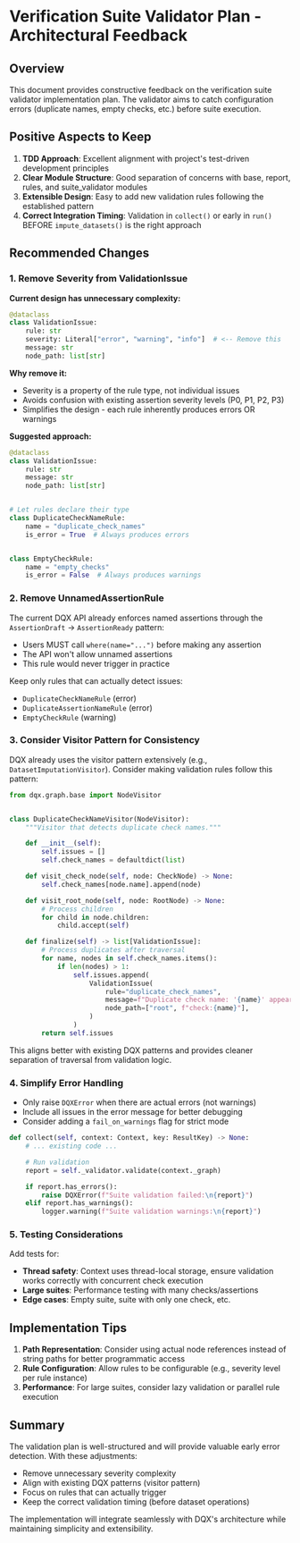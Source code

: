 # Verification Suite Validator Plan - Architectural Feedback

## Overview

This document provides constructive feedback on the verification suite validator implementation plan. The validator aims to catch configuration errors (duplicate names, empty checks, etc.) before suite execution.

## Positive Aspects to Keep

1. **TDD Approach**: Excellent alignment with project's test-driven development principles
2. **Clear Module Structure**: Good separation of concerns with base, report, rules, and suite_validator modules
3. **Extensible Design**: Easy to add new validation rules following the established pattern
4. **Correct Integration Timing**: Validation in `collect()` or early in `run()` BEFORE `impute_datasets()` is the right approach

## Recommended Changes

### 1. Remove Severity from ValidationIssue

**Current design has unnecessary complexity:**
```python
@dataclass
class ValidationIssue:
    rule: str
    severity: Literal["error", "warning", "info"]  # <-- Remove this
    message: str
    node_path: list[str]
```

**Why remove it:**
- Severity is a property of the rule type, not individual issues
- Avoids confusion with existing assertion severity levels (P0, P1, P2, P3)
- Simplifies the design - each rule inherently produces errors OR warnings

**Suggested approach:**
```python
@dataclass
class ValidationIssue:
    rule: str
    message: str
    node_path: list[str]


# Let rules declare their type
class DuplicateCheckNameRule:
    name = "duplicate_check_names"
    is_error = True  # Always produces errors


class EmptyCheckRule:
    name = "empty_checks"
    is_error = False  # Always produces warnings
```

### 2. Remove UnnamedAssertionRule

The current DQX API already enforces named assertions through the `AssertionDraft` -> `AssertionReady` pattern:
- Users MUST call `where(name="...")` before making any assertion
- The API won't allow unnamed assertions
- This rule would never trigger in practice

Keep only rules that can actually detect issues:
- `DuplicateCheckNameRule` (error)
- `DuplicateAssertionNameRule` (error)
- `EmptyCheckRule` (warning)

### 3. Consider Visitor Pattern for Consistency

DQX already uses the visitor pattern extensively (e.g., `DatasetImputationVisitor`). Consider making validation rules follow this pattern:

```python
from dqx.graph.base import NodeVisitor


class DuplicateCheckNameVisitor(NodeVisitor):
    """Visitor that detects duplicate check names."""

    def __init__(self):
        self.issues = []
        self.check_names = defaultdict(list)

    def visit_check_node(self, node: CheckNode) -> None:
        self.check_names[node.name].append(node)

    def visit_root_node(self, node: RootNode) -> None:
        # Process children
        for child in node.children:
            child.accept(self)

    def finalize(self) -> list[ValidationIssue]:
        # Process duplicates after traversal
        for name, nodes in self.check_names.items():
            if len(nodes) > 1:
                self.issues.append(
                    ValidationIssue(
                        rule="duplicate_check_names",
                        message=f"Duplicate check name: '{name}' appears {len(nodes)} times",
                        node_path=["root", f"check:{name}"],
                    )
                )
        return self.issues
```

This aligns better with existing DQX patterns and provides cleaner separation of traversal from validation logic.

### 4. Simplify Error Handling

- Only raise `DQXError` when there are actual errors (not warnings)
- Include all issues in the error message for better debugging
- Consider adding a `fail_on_warnings` flag for strict mode

```python
def collect(self, context: Context, key: ResultKey) -> None:
    # ... existing code ...

    # Run validation
    report = self._validator.validate(context._graph)

    if report.has_errors():
        raise DQXError(f"Suite validation failed:\n{report}")
    elif report.has_warnings():
        logger.warning(f"Suite validation warnings:\n{report}")
```

### 5. Testing Considerations

Add tests for:
- **Thread safety**: Context uses thread-local storage, ensure validation works correctly with concurrent check execution
- **Large suites**: Performance testing with many checks/assertions
- **Edge cases**: Empty suite, suite with only one check, etc.

## Implementation Tips

1. **Path Representation**: Consider using actual node references instead of string paths for better programmatic access
2. **Rule Configuration**: Allow rules to be configurable (e.g., severity level per rule instance)
3. **Performance**: For large suites, consider lazy validation or parallel rule execution

## Summary

The validation plan is well-structured and will provide valuable early error detection. With these adjustments:
- Remove unnecessary severity complexity
- Align with existing DQX patterns (visitor pattern)
- Focus on rules that can actually trigger
- Keep the correct validation timing (before dataset operations)

The implementation will integrate seamlessly with DQX's architecture while maintaining simplicity and extensibility.
